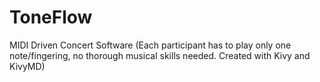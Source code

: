 # ToneFlow
MIDI Driven Concert Software (Each participant has to play only one note/fingering, no thorough musical skills needed. Created with Kivy and KivyMD)
